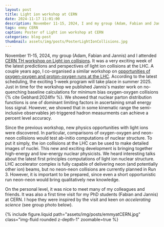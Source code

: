 ```yaml
---
layout: post
title: Light ion workshop at CERN
date: 2024-11-17 11:01:00
description: November 11-15, 2024, I and my group (Adam, Fabian and Jannis) attended CERN TH workshop on Light ion collisions at the LHC.
tags: emmy CERN
caption: Poster of Light ion workshop at CERN
categories: blog-post
thumbnail: assets/img/posts/PosterLightIonCollisions.jpg
---
```



November 11-15, 2024, my group (Adam, Fabian and Jannis) and I attended [CERN TH workshop on Light ion collisions](https://cern.ch/lightions). It was a very exciting
week of the latest predictions and perspectives of light ion collisions at the LHC. A couple years ago, I co-organised a similar
workshop on [opportunities of oxygen-oxygen and proton-oxygen runs at the LHC](https://cern.ch/OppOatLHC). According to the latest scheduling,
the exciting 1-week program will take place in summer 2025. Just in time for the workshop we published Jannis's master work on no-quenching
baseline calculations for minimum bias oxygen-oxygen collisions {% cite Gebhard:2024flv %}. We showed that nuclear parton distribution functions is one of dominant
limiting factors in ascertaining small energy loss signal. However, we showed that in some kinematic range the semi-inclusive observables jet-triggered hadron measurments can achieve a percent level accuracy.



 Since the previous workshop, new physics opportunities with light ions were discovered. In particular,
comparisons of oxygen-oxygen and neon-neon collisions would test ab-initio computations of nuclear structure. To put it simply, the ion collisions at the LHC can
 be used to make detailed images of nuclei. This new and exciting development is bringing together high-energy and low-energy nuclear physicists. We heard interesting
 talks about the latest first principles computations of light ion nuclear structure.
 LHC accelerator complex is fully capable of delivering neon (and potentially other ion) beams, but no neon-neon collisions are currently planned in Run 3. However, 
 it is important to be prepared, since even a short opportunistic run neon-neon would bring qualitatively new knowledge.


On the personal level, it was nice to meet many of my colleagues and friends. It was also a first time visit for my PhD students (Fabian and Jannis) at CERN.
I hope they were inspired by the visit and keen on _accelerating science_ (see group photo below).

<div class="row mt-3">
    <div class="col-sm mt-3 mt-md-0">
        {% include figure.liquid path="assets/img/posts/emmyatCERN.jpg" class="img-fluid rounded z-depth-1" zoomable=true %}
    </div>
</div>







